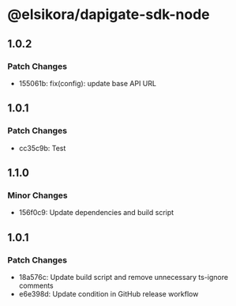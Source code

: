 # @elsikora/dapigate-sdk-node

## 1.0.2

### Patch Changes

- 155061b: fix(config): update base API URL

## 1.0.1

### Patch Changes

- cc35c9b: Test

## 1.1.0

### Minor Changes

- 156f0c9: Update dependencies and build script

## 1.0.1

### Patch Changes

- 18a576c: Update build script and remove unnecessary ts-ignore comments
- e6e398d: Update condition in GitHub release workflow
